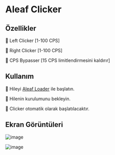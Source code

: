 # Aleaf Clicker
## Özellikler

🔰 Left Clicker [1-100 CPS]

🔰 Right Clicker [1-100 CPS]

🔰 CPS Bypasser [15 CPS limitlendirmesini kaldırır]

## Kullanım

💠 Hileyi [Aleaf Loader](https://github.com/Aleaf-Egemen/Clicker/releases/tag/1.0.0.0) ile başlatın.

💠 Hilenin kurulumunu bekleyin.

💠 Clicker otomatik olarak başlatılacaktır.

## Ekran Görüntüleri

![image](https://user-images.githubusercontent.com/45121448/118970656-22bd2500-b977-11eb-9a21-baab836b971f.png)

![image](https://user-images.githubusercontent.com/45121448/118940808-c0a1f700-b959-11eb-9158-e2ca86431d91.png)
